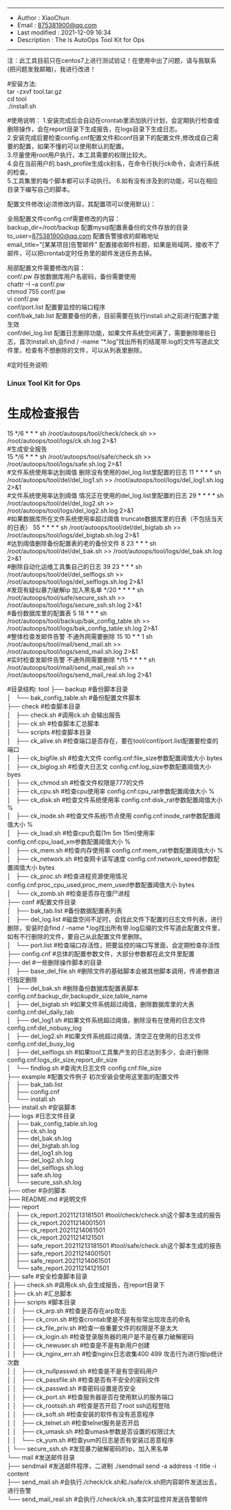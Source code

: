 *************************************************************************************
*  Author        : XiaoChun 
*  Email         : 875381900@qq.com 
*  Last modified : 2021-12-09 16:34 
*  Description   : The is AutoOps Tool Kit for Ops
**************************************************************************************

注：此工具目前只在centos7上进行测试验证！在使用中出了问题，请与我联系(把问题发我邮箱)，我进行改进！

#安装方法:  
tar -zxvf tool.tar.gz  
cd tool  
./install.sh  

#使用说明：
1.安装完成后会自动在crontab里添加执行计划，会定期执行检查或删除操作，会在report目录下生成报告，在logs目录下生成日志。  
2.安装完成后要检查config.cnf配置文件和conf目录下的配置文件,修改成自己需要的配置，如果不懂的可以使用默认的配置。  
3.尽量使用root用户执行，本工具需要的权限比较大。  
4.会在当前用户的.bash_profile生成ck别名，在命令行执行ck命令，会进行系统的检查。  
5.工具集里的每个脚本都可以手动执行。
6.如有没有涉及到的功能，可以在相应目录下编写自己的脚本。  


配置文件修改(必须修改内容，其配置项可以使用默认)：  

全局配置文件config.cnf需要修改的内容：  
backup_dir=/root/backup   配置mysql配置表备份的文件存放的目录  
to_user=875381900@qq.com  配置告警接收的邮箱地址  
email_title="[某某项目]告警邮件"    配置接收邮件标题，如果是局域网，接收不了邮件，可以把crontab定时任务里的邮件发送任务去掉。  

局部配置文件需要修改内容：  
conf/.pw  存放数据库用户名密码，备份需要使用  
chattr –I –a conf/.pw  
chmod 755 conf/.pw  
vi conf/.pw  
conf/port.list 配置要监控的端口程序  
conf/bak_tab.list   配置要备份的表，目前需要在执行install.sh之前进行配置才能生效  
conf/del_log.list   配置日志删除功能，如果文件系统空间满了，需要删除哪些日志，首次install.sh,会find / -name “*.log”找出所有的结尾带.log的文件写道此文件里，检查有不想删除的文件，可以从列表里删除。  

#定时任务说明:
### Linux Tool Kit for Ops  
# 生成检查报告  
15 */6 * * * sh /root/autoops/tool/check/check.sh >> /root/autoops/tool/logs/ck.sh.log  2>&1  
#生成安全报告  
15 */6 * * * sh /root/autoops/tool/safe/check.sh >> /root/autoops/tool/logs/safe.sh.log  2>&1  
#文件系统使用率达到阈值 删除没有使用的del_log.list里配置的日志
11 * * * * sh /root/autoops/tool/del/del_log1.sh >> /root/autoops/tool/logs/del_log1.sh.log 2>&1  
#文件系统使用率达到阈值  情况正在使用的del_log.list里配置的日志
29 * * * * sh /root/autoops/tool/del/del_log2.sh >> /root/autoops/tool/logs/del_log2.sh.log 2>&1  
#如果数据库所在文件系统使用率超过阈值 truncate数据库里的日表（不包括当天的日表）
55 * * * * sh /root/autoops/tool/del/del_bigtab.sh >> /root/autoops/tool/logs/del_bigtab.sh.log 2>&1  
#达到阈值删除备份配置表的老的备份文件
8 23 * * * sh /root/autoops/tool/del/del_bak.sh >> /root/autoops/tool/logs/del_bak.sh.log 2>&1  
#删除自动化运维工具集自己的日志
39 23 * * * sh /root/autoops/tool/del/del_selflogs.sh >> /root/autoops/tool/logs/del_selflogs.sh.log 2>&1  
#发现有疑似暴力破解ip 加入黑名单
*/20 * * * * sh /root/autoops/tool/safe/secure_ssh.sh >> /root/autoops/tool/logs/secure_ssh.sh.log 2>&1  
#备份数据库里的配置表
5 18 * * * sh /root/autoops/tool/backup/bak_config_table.sh >> /root/autoops/tool/logs/bak_config_table.sh.log 2>&1  
#整体检查发邮件告警  不通外网需要删除
15 10 * * 1 sh /root/autoops/tool/mail/send_mail.sh >> /root/autoops/tool/logs/send_mail.sh.log 2>&1  
#实时检查发邮件告警  不通外网需要删除
*/15 * * * * sh /root/autoops/tool/mail/send_mail_real.sh >> /root/autoops/tool/logs/send_mail_real.sh.log 2>&1  



#目录结构:
tool
├── backup                     #备份脚本目录  
│   └── bak_config_table.sh    #备份配置文件脚本  
├── check                      #检查脚本目录  
│   ├── check.sh               #调用ck.sh  会输出报告  
│   ├── ck.sh                  #检查脚本汇总脚本  
│   └── scripts                #检查脚本目录  
│       ├── ck_alive.sh        #检查端口是否存在，要在tool/conf/port.list配置要检查的端口  
│       ├── ck_bigfile.sh      #检查大文件 config.cnf:file_size参数配置阈值大小 bytes  
│       ├── ck_biglog.sh       #检查大日志文 config.cnf:log_size参数配置阈值大小 byes  
│       ├── ck_chmod.sh        #检查文件权限是777的文件  
│       ├── ck_cpu.sh          #检查cpu使用率 config.cnf:cpu_rat参数配置阈值大小 %  
│       ├── ck_disk.sh         #检查文件系统使用率 config.cnf:disk_rat参数配置阈值大小 %  
│       ├── ck_inode.sh        #检查文件系统i节点使用 config.cnf:inode_rat参数配置阈值大小 %  
│       ├── ck_load.sh         #检查cpu负载(1m 5m 15m)使用率 config.cnf:cpu_load_xm参数配置阈值大小 %  
│       ├── ck_mem.sh          #检查内存使用率 config.cnf:mem_rat参数配置阈值大小 %  
│       ├── ck_network.sh      #检查网卡读写速度 config.cnf:network_speed参数配置阈值大小 bytes  
│       ├── ck_proc.sh         #检查进程资源使用情况 config.cnf:proc_cpu_used,proc_mem_used参数配置阈值大小 bytes  
│       └── ck_zomb.sh         #检查是否存在僵尸进程  
├── conf                       #配置文件目录  
│   ├── bak_tab.list           #备份数据配置表列表  
│   ├── del_log.list           #磁盘空间不足时，会找此文件下配置的日志文件列表，进行删除，安装时会find / -name *.log找出所有带.log后缀的文件写道此配置文件里，如有不行删除的文件，要自己从此配置文件里删除。  
│   └── port.list              #检查端口存活性，把要监控的端口写里面，会定期检查存活性  
├── config.cnf                 #总体的配置参数文件，大部分参数都在此文件里配置  
├── del                        #一些删除操作脚本的目录  
│   ├── base_del_file.sh       #删除文件的基础脚本会被其他脚本调用，传递参数进行指定删除  
│   ├── del_bak.sh             #删除备份数据库配置表脚本 config.cnf:backup_dir,backupdir_size,table_name  
│   ├── del_bigtab.sh          #如果文件系统超过阈值，删除数据库里的大表 config.cnf:del_daily_tab  
│   ├── del_log1.sh            #如果文件系统超过阈值，删除没有在使用的日志文件 config.cnf:del_nobusy_log  
│   ├── del_log2.sh            #如果文件系统超过阈值，清空正在使用的日志文件  config.cnf:del_busy_log  
│   ├── del_selflogs.sh        #如果tool工具集产生的日志达到多少，会进行删除  config.cnf:logs_dir_size,report_dir_size  
│   └── findlog.sh             #查询大日志文件 config.cnf:file_size  
├── example                    #配置文件例子 初次安装会使用这里面的配置文件  
│   ├── bak_tab.list  
│   ├── config.cnf  
│   └── install.sh  
├── install.sh                   #安装脚本  
├── logs                         #日志文件目录  
│   ├── bak_config_table.sh.log     
│   ├── ck.sh.log  
│   ├── del_bak.sh.log  
│   ├── del_bigtab.sh.log  
│   ├── del_log1.sh.log  
│   ├── del_log2.sh.log  
│   ├── del_selflogs.sh.log  
│   ├── safe.sh.log  
│   └── secure_ssh.sh.log  
├── other                         #杂的脚本  
├── README.md                     #说明文件  
├── report  
│   ├── ck_report.20211213181501  #tool/check/check.sh这个脚本生成的报告  
│   ├── ck_report.20211214001501  
│   ├── ck_report.20211214061501  
│   ├── ck_report.20211214121501  
│   ├── safe_report.20211213181501  #tool/safe/check.sh这个脚本生成的报告  
│   ├── safe_report.20211214001501  
│   ├── safe_report.20211214061501  
│   └── safe_report.20211214121501  
├── safe                            #安全检查脚本目录  
│    ├── check.sh                    #调用ck.sh,会生成报告，在report目录下  
│    ├── ck.sh                       #汇总脚本  
│    ├── scripts                     #脚本目录  
│    │   ├── ck_arp.sh               #检查是否存在arp攻击  
│    │   ├── ck_cron.sh              #检查crontab里是不是有些常出现攻击的命名  
│    │   ├── ck_file_priv.sh         #检查一些重要文件的权限是不是太大  
│    │   ├── ck_login.sh             #检查登录服务器的用户是不是在暴力破解密码  
│    │   ├── ck_newuser.sh           #检查是不是有新用户创建  
│    │   ├── ck_nginx_err.sh         #检查nginx日志收集400 499 攻击行为进行按ip统计次数  
│    │   ├── ck_nullpasswd.sh        #检查是不是有空密码用户  
│    │   ├── ck_passfile.sh          #检查是否有不安全的密码文件  
│    │   ├── ck_passwd.sh            #查密码设置是否安全   
│    │   ├── ck_port.sh              #检查服务器是否在使用默认的服务端口  
│    │   ├── ck_rootssh.sh           #检查是否开启了root ssh远程登陆  
│    │   ├── ck_soft.sh              #检查安装的软件有没有恶意程序  
│    │   ├── ck_telnet.sh            #检查telnet服务是否开启  
│    │   ├── ck_umask.sh             #检查umask参数是否设置的权限过大  
│    │   └── ck_yum.sh               #检查yum的日志是否有安装过恶意程序  
│    └── secure_ssh.sh               #发现暴力破解密码的ip，加入黑名单  
└── mail                             #发送邮件目录  
     ├── sendmail                    #发送邮件程序，二进制  ./sendmail send -a address -t title  -i content  
     ├── send_mail.sh                #会执行./check/ck.sh和./safe/ck.sh把内容邮件发送出去，进行告警  
     └── send_mail_real.sh           #会执行./check/ck.sh,准实时监控并发送告警邮件  
